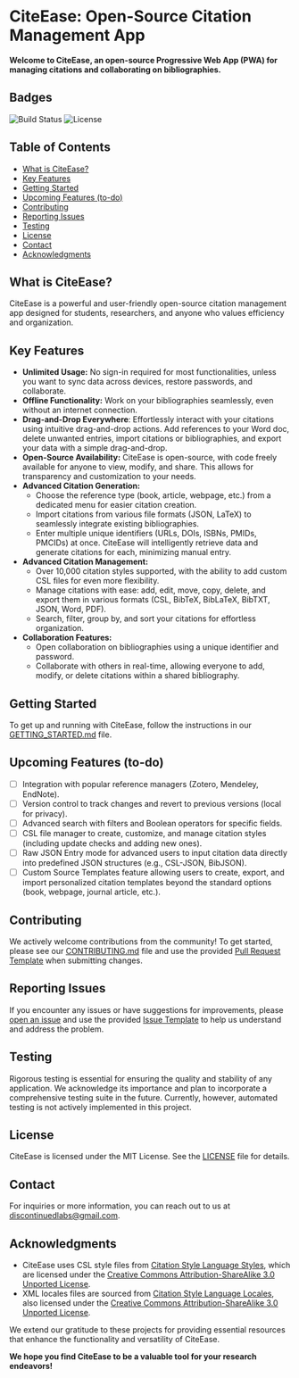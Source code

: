 # CiteEase: Open-Source Citation Management App

**Welcome to CiteEase, an open-source Progressive Web App (PWA) for managing citations and collaborating on bibliographies.**

## Badges

![Build Status](https://img.shields.io/github/actions/workflow/status/discontinuedlabs/citeease/build.yml)
![License](https://img.shields.io/github/license/discontinuedlabs/citeease)

## Table of Contents

- [What is CiteEase?](#what-is-citeease)
- [Key Features](#key-features)
- [Getting Started](#getting-started)
- [Upcoming Features (to-do)](#upcoming-features-to-do)
- [Contributing](#contributing)
- [Reporting Issues](#reporting-issues)
- [Testing](#testing)
- [License](#license)
- [Contact](#contact)
- [Acknowledgments](#acknowledgments)

## What is CiteEase?

CiteEase is a powerful and user-friendly open-source citation management app designed for students, researchers, and anyone who values efficiency and organization.

## Key Features

-   **Unlimited Usage:** No sign-in required for most functionalities, unless you want to sync data across devices, restore passwords, and collaborate.
-   **Offline Functionality:** Work on your bibliographies seamlessly, even without an internet connection.
-   **Drag-and-Drop Everywhere**: Effortlessly interact with your citations using intuitive drag-and-drop actions. Add references to your Word doc, delete unwanted entries, import citations or bibliographies, and export your data with a simple drag-and-drop.
-   **Open-Source Availability:** CiteEase is open-source, with code freely available for anyone to view, modify, and share. This allows for transparency and customization to your needs.
-   **Advanced Citation Generation:**
    -   Choose the reference type (book, article, webpage, etc.) from a dedicated menu for easier citation creation.
    -   Import citations from various file formats (JSON, LaTeX) to seamlessly integrate existing bibliographies.
    -   Enter multiple unique identifiers (URLs, DOIs, ISBNs, PMIDs, PMCIDs) at once. CiteEase will intelligently retrieve data and generate citations for each, minimizing manual entry.
-   **Advanced Citation Management:**
    -   Over 10,000 citation styles supported, with the ability to add custom CSL files for even more flexibility.
    -   Manage citations with ease: add, edit, move, copy, delete, and export them in various formats (CSL, BibTeX, BibLaTeX, BibTXT, JSON, Word, PDF).
    -   Search, filter, group by, and sort your citations for effortless organization.
-   **Collaboration Features:**
    -   Open collaboration on bibliographies using a unique identifier and password.
    -   Collaborate with others in real-time, allowing everyone to add, modify, or delete citations within a shared bibliography.

## Getting Started

To get up and running with CiteEase, follow the instructions in our [GETTING_STARTED.md](GETTING_STARTED.md) file.

## Upcoming Features (to-do)

- [ ] Integration with popular reference managers (Zotero, Mendeley, EndNote).
- [ ] Version control to track changes and revert to previous versions (local for privacy).
- [ ] Advanced search with filters and Boolean operators for specific fields.
- [ ] CSL file manager to create, customize, and manage citation styles (including update checks and adding new ones).
- [ ] Raw JSON Entry mode for advanced users to input citation data directly into predefined JSON structures (e.g., CSL-JSON, BibJSON).
- [ ] Custom Source Templates feature allowing users to create, export, and import personalized citation templates beyond the standard options (book, webpage, journal article, etc.).

## Contributing

We actively welcome contributions from the community! To get started, please see our [CONTRIBUTING.md](CONTRIBUTING.md) file and use the provided [Pull Request Template](PULL_REQUEST_TEMPLATE.md) when submitting changes.

## Reporting Issues

If you encounter any issues or have suggestions for improvements, please [open an issue](https://github.com/discontinuedlabs/citeease/issues) and use the provided [Issue Template](ISSUE_TEMPLATE.md) to help us understand and address the problem.

## Testing

Rigorous testing is essential for ensuring the quality and stability of any application. We acknowledge its importance and plan to incorporate a comprehensive testing suite in the future. Currently, however, automated testing is not actively implemented in this project.

## License

CiteEase is licensed under the MIT License. See the [LICENSE](LICENSE) file for details.

## Contact

For inquiries or more information, you can reach out to us at [discontinuedlabs@gmail.com](mailto:discontinuedlabs@gmail.com).

## Acknowledgments

- CiteEase uses CSL style files from [Citation Style Language Styles](https://github.com/citation-style-language/styles), which are licensed under the [Creative Commons Attribution-ShareAlike 3.0 Unported License](https://creativecommons.org/licenses/by-sa/3.0/).
- XML locales files are sourced from [Citation Style Language Locales](https://github.com/citation-style-language/locales), also licensed under the [Creative Commons Attribution-ShareAlike 3.0 Unported License](https://creativecommons.org/licenses/by-sa/3.0/).

We extend our gratitude to these projects for providing essential resources that enhance the functionality and versatility of CiteEase.

**We hope you find CiteEase to be a valuable tool for your research endeavors!**